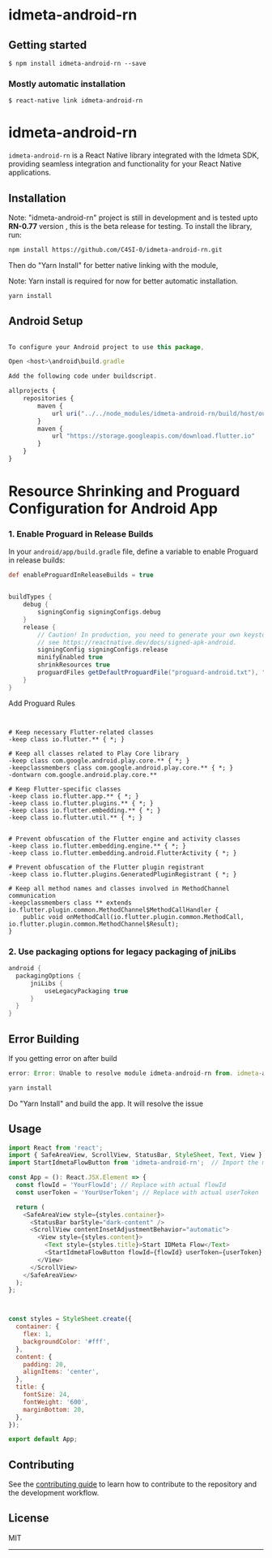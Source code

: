 # idmeta-android-rn

## Getting started

`$ npm install idmeta-android-rn --save`

### Mostly automatic installation

`$ react-native link idmeta-android-rn`


# idmeta-android-rn

`idmeta-android-rn` is a React Native library integrated with the Idmeta SDK, providing seamless integration and functionality for your React Native applications.

## Installation

Note: "idmeta-android-rn" project is still in development and is tested upto **RN-0.77** version , this is the beta release for testing.
To install the library, run:

```sh
npm install https://github.com/C4SI-0/idmeta-android-rn.git
```

Then do "Yarn Install" for better native linking with the module,

Note: Yarn install is required for now for better automatic installation.

```sh
yarn install
```

## Android Setup

```js

To configure your Android project to use this package, 

Open <host>\android\build.gradle

Add the following code under buildscript.

allprojects {
    repositories {
        maven {
            url uri("../../node_modules/idmeta-android-rn/build/host/outputs/repo")
        }
        maven {
            url "https://storage.googleapis.com/download.flutter.io"
        }
    }
}

```

# Resource Shrinking and Proguard Configuration for Android App

### 1. Enable Proguard in Release Builds

In your `android/app/build.gradle` file, define a variable to enable Proguard in release builds:

```gradle
def enableProguardInReleaseBuilds = true


buildTypes {
    debug {
        signingConfig signingConfigs.debug
    }
    release {
        // Caution! In production, you need to generate your own keystore file.
        // see https://reactnative.dev/docs/signed-apk-android.
        signingConfig signingConfigs.release
        minifyEnabled true
        shrinkResources true
        proguardFiles getDefaultProguardFile("proguard-android.txt"), "proguard-rules.pro"
    }
}


```
Add Proguard Rules

```Proguard Rules


# Keep necessary Flutter-related classes
-keep class io.flutter.** { *; }

# Keep all classes related to Play Core library
-keep class com.google.android.play.core.** { *; }
-keepclassmembers class com.google.android.play.core.** { *; }
-dontwarn com.google.android.play.core.**

# Keep Flutter-specific classes
-keep class io.flutter.app.** { *; }
-keep class io.flutter.plugins.** { *; }
-keep class io.flutter.embedding.** { *; }
-keep class io.flutter.util.** { *; }


# Prevent obfuscation of the Flutter engine and activity classes
-keep class io.flutter.embedding.engine.** { *; }
-keep class io.flutter.embedding.android.FlutterActivity { *; }

# Prevent obfuscation of the Flutter plugin registrant
-keep class io.flutter.plugins.GeneratedPluginRegistrant { *; }

# Keep all method names and classes involved in MethodChannel communication
-keepclassmembers class ** extends io.flutter.plugin.common.MethodChannel$MethodCallHandler {
    public void onMethodCall(io.flutter.plugin.common.MethodCall, io.flutter.plugin.common.MethodChannel$Result);
}
```

### 2. Use packaging options for legacy packaging of jniLibs
```gradle
android {
  packagingOptions {
      jniLibs {
          useLegacyPackaging true
      }
  }
}
```

## Error Building

If you getting error on after build

```js
error: Error: Unable to resolve module idmeta-android-rn from. idmeta-android-rn could not be found within the project or in these directories:

```
```sh
yarn install
```
Do "Yarn Install" and build the app. It will resolve the issue 


## Usage

```js
import React from 'react';
import { SafeAreaView, ScrollView, StatusBar, StyleSheet, Text, View } from 'react-native';
import StartIdmetaFlowButton from 'idmeta-android-rn';  // Import the module directly

const App = (): React.JSX.Element => {
  const flowId = 'YourFlowId'; // Replace with actual flowId
  const userToken = 'YourUserToken'; // Replace with actual userToken

  return (
    <SafeAreaView style={styles.container}>
      <StatusBar barStyle="dark-content" />
      <ScrollView contentInsetAdjustmentBehavior="automatic">
        <View style={styles.content}>
          <Text style={styles.title}>Start IDMeta Flow</Text>
          <StartIdmetaFlowButton flowId={flowId} userToken={userToken} />
        </View>
      </ScrollView>
    </SafeAreaView>
  );
};



const styles = StyleSheet.create({
  container: {
    flex: 1,
    backgroundColor: '#fff',
  },
  content: {
    padding: 20,
    alignItems: 'center',
  },
  title: {
    fontSize: 24,
    fontWeight: '600',
    marginBottom: 20,
  },
});

export default App;


```




## Contributing

See the [contributing guide](CONTRIBUTING.md) to learn how to contribute to the repository and the development workflow.

## License

MIT

---
